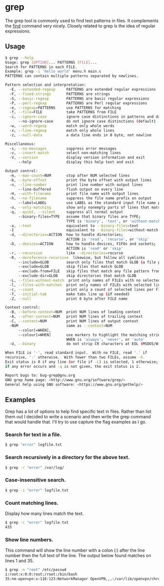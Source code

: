 # grep

The grep tool is commonly used to find text patterns in files. It complements the [find](find.md) command very nicely. Closely related to grep is the idea of regular expressions.

## Usage

```bash
$ grep --help
Usage: grep [OPTION]... PATTERNS [FILE]...
Search for PATTERNS in each FILE.
Example: grep -i 'hello world' menu.h main.c
PATTERNS can contain multiple patterns separated by newlines.

Pattern selection and interpretation:
  -E, --extended-regexp     PATTERNS are extended regular expressions
  -F, --fixed-strings       PATTERNS are strings
  -G, --basic-regexp        PATTERNS are basic regular expressions
  -P, --perl-regexp         PATTERNS are Perl regular expressions
  -e, --regexp=PATTERNS     use PATTERNS for matching
  -f, --file=FILE           take PATTERNS from FILE
  -i, --ignore-case         ignore case distinctions in patterns and data
      --no-ignore-case      do not ignore case distinctions (default)
  -w, --word-regexp         match only whole words
  -x, --line-regexp         match only whole lines
  -z, --null-data           a data line ends in 0 byte, not newline

Miscellaneous:
  -s, --no-messages         suppress error messages
  -v, --invert-match        select non-matching lines
  -V, --version             display version information and exit
      --help                display this help text and exit

Output control:
  -m, --max-count=NUM       stop after NUM selected lines
  -b, --byte-offset         print the byte offset with output lines
  -n, --line-number         print line number with output lines
      --line-buffered       flush output on every line
  -H, --with-filename       print file name with output lines
  -h, --no-filename         suppress the file name prefix on output
      --label=LABEL         use LABEL as the standard input file name prefix
  -o, --only-matching       show only nonempty parts of lines that match
  -q, --quiet, --silent     suppress all normal output
      --binary-files=TYPE   assume that binary files are TYPE;
                            TYPE is 'binary', 'text', or 'without-match'
  -a, --text                equivalent to --binary-files=text
  -I                        equivalent to --binary-files=without-match
  -d, --directories=ACTION  how to handle directories;
                            ACTION is 'read', 'recurse', or 'skip'
  -D, --devices=ACTION      how to handle devices, FIFOs and sockets;
                            ACTION is 'read' or 'skip'
  -r, --recursive           like --directories=recurse
  -R, --dereference-recursive  likewise, but follow all symlinks
      --include=GLOB        search only files that match GLOB (a file pattern)
      --exclude=GLOB        skip files that match GLOB
      --exclude-from=FILE   skip files that match any file pattern from FILE
      --exclude-dir=GLOB    skip directories that match GLOB
  -L, --files-without-match  print only names of FILEs with no selected lines
  -l, --files-with-matches  print only names of FILEs with selected lines
  -c, --count               print only a count of selected lines per FILE
  -T, --initial-tab         make tabs line up (if needed)
  -Z, --null                print 0 byte after FILE name

Context control:
  -B, --before-context=NUM  print NUM lines of leading context
  -A, --after-context=NUM   print NUM lines of trailing context
  -C, --context=NUM         print NUM lines of output context
  -NUM                      same as --context=NUM
      --color[=WHEN],
      --colour[=WHEN]       use markers to highlight the matching strings;
                            WHEN is 'always', 'never', or 'auto'
  -U, --binary              do not strip CR characters at EOL (MSDOS/Windows)

When FILE is '-', read standard input.  With no FILE, read '.' if
recursive, '-' otherwise.  With fewer than two FILEs, assume -h.
Exit status is 0 if any line (or file if -L) is selected, 1 otherwise;
if any error occurs and -q is not given, the exit status is 2.

Report bugs to: bug-grep@gnu.org
GNU grep home page: <http://www.gnu.org/software/grep/>
General help using GNU software: <https://www.gnu.org/gethelp/>
```

## Examples

Grep has a lot of options to help find specific text in files. Rather than list them out I decided to write a scenario and then write the grep command that would handle that. I'll try to use capture the flag examples as I go.

### Search for text in a file.

```bash
$ grep "error" logfile.txt
```

### Search recursively in a directory for the above text.

```bash
$ grep -r "error" /var/log/
```

### Case-insensitive search.

```bash
$ grep -i "error" logfile.txt
```

### Count matching lines.

Display how many lines match the text.

```bash
$ grep -c "error" logfile.txt
433
```

### Show line numbers.

This command will show the line number with a colon (:) after the line number then the full text of the line. The output below found matches on lines 1 and 35.

```bash
$ grep -n "root" /etc/passwd
1:root:x:0:0:root:/root:/bin/bash
35:nm-openvpn:x:116:123:NetworkManager OpenVPN,,,:/var/lib/openvpn/chroot:/usr/sbin/nologin
```
